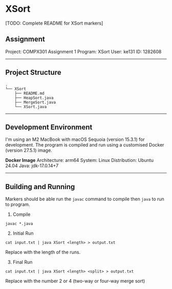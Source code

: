# XSort
[TODO: Complete README for XSort markers]

## Assignment
Project:    COMPX301 Assignment 1
Program:    XSort
User:       ke131
ID:         1282608

---
## Project Structure
```
.
└── XSort
    ├── README.md
    ├── HeapSort.java
    ├── MergeSort.java
    └── XSort.java
```

---
## Development Environment
I'm using an M2 MacBook with macOS Sequoia (version 15.3.1) for development. The program is compiled and run using a customised Docker (version 27.5.1) image.

**Docker Image**
Architecture:   arm64
System:         Linux
Distribution:   Ubuntu 24.04
Java:           jdk-17.0.14+7

---
## Building and Running
Markers should be able run the `javac` command to compile then `java` to run to program.

1. Compile
```
javac *.java
```

2. Initial Run
```
cat input.txt | java XSort <length> > output.txt
```
Replace <length> with the length of the runs.

3. Final Run
```
cat input.txt | java XSort <length> <split> > output.txt
```
Replace <split> with the number 2 or 4 (two-way or four-way merge sort)
